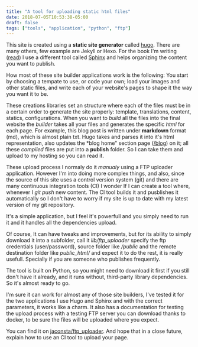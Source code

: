 ```yaml
---
title: "A tool for uploading static html files"
date: 2018-07-05T10:53:38-05:00
draft: false
tags: ["tools", "application", "python", "ftp"]
---
```


This site is created using a **static site generator** called [hugo](https://gohugo.com). There are many others, few example
are Jekyll or Hexo. For the book I'm writing ([read](https://djangorest.jaconsta.com/)) I use a different tool called 
[Sphinx](http://www.sphinx-doc.org/en/master/) and helps organizing the content you want to publish.

How most of these site builder applications work is the following: You start by choosing a tempate to use, or code your own; load your
images and other static files, and write each of your website's pages to shape it the way you want it to be.

These creations libraries set an structure where each of the files must be in a certain order to generate the site properly:
template, translations, content, statics, configurations. When you want to *build* all the files into the final website
the *builder* takes all your files and generates the specific *html* for each page. For example, this blog post is written
under **markdown** format (md), which is almost plain txt. Hugo takes and parses it into it's html representation, also 
updates the *blog home" section page ([/blog](/blog)) on it; all these *compiled* files are put into a **publish** folder.
So I can take them and upload to my hosting so you can read it.

These upload process I normaly do it *manualy* using a FTP uploader application. However I'm into doing more complex things, 
and also, since the source of this site uses a control version system (git) and there are many continuous integration tools (CI)
I wonder If I can create a tool where, whenever I *git push* new content. The CI tool builds it and pusblishes it automatically
so I don't have to worry if my site is up to date with my latest version of my git repository.

It's a simple application, but I feel it's powerfull and you simply need to run it and it handles all the dependencies upload.

Of course, It can have tweaks and improvements, but for its ability to simply download it into a subfolder, call it *lib/ftp_uploader*
specify the ftp credentials (user/password), source folder like */public* and the remote destination folder like *public_html/* and expect it 
to do the rest, it is really usefull. Specially if you are someone who publishes frequently.

The tool is built on Python, so you might need to download it first if you still don't have it already, and it runs without,
third-party library dependencies. So it's almost ready to go.

I'm sure it can work for almost any of those site builders, I've tested it for the two applications I use Hugo and Sphinx and with the
correct parameters, it works like a charm. It also has a documentation for testing the upload process with a testing FTP server you can
download thanks to docker, to be sure the files will be uploaded where you expect.

You can find it on [jaconsta/ftp_uploader](https://github.com/jaconsta/ftp_uploader). And hope that in a close future, explain 
how to use an CI tool to upload your page.

